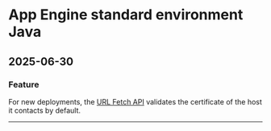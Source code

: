 # App Engine standard environment Java

## 2025-06-30

### Feature

For new deployments, the [URL Fetch API](https://cloud.google.com//appengine/docs/standard/services/urlfetch/issue-requests.md) validates the certificate of the host it contacts by default.

---

